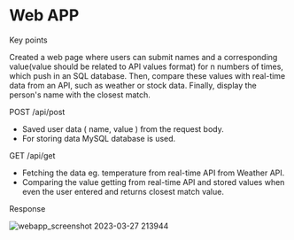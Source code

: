# Web APP

Key points

Created a web page where users can submit names and a corresponding value(value should be related to API values format)
for n numbers of times, which push in an SQL database.
Then, compare these values with real-time data from an API, such as weather or stock data.
Finally, display the person's name with the closest match.

POST /api/post

- Saved user data ( name, value ) from the request body.
- For storing data MySQL database is used.

GET /api/get

- Fetching the data eg. temperature from real-time API from Weather API.
- Comparing the value getting from real-time API and stored values when even the user entered and returns closest match value.

Response

![webapp_screenshot 2023-03-27 213944](https://user-images.githubusercontent.com/102968216/228041835-9c6f49ce-dac7-40fa-b7ff-e6ab30077930.png)

